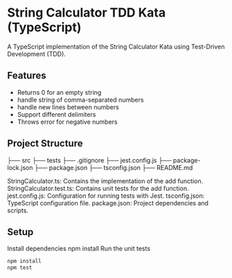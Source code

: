 # String Calculator TDD Kata (TypeScript)

A TypeScript implementation of the String Calculator Kata using Test-Driven Development (TDD).

## Features

- Returns 0 for an empty string
- handle string of comma-separated numbers
- handle new lines between numbers
- Support different delimiters
- Throws error for negative numbers

## Project Structure
├── src
├── tests
├── .gitignore
├── jest.config.js
├── package-lock.json
├── package.json
├── tsconfig.json
├── README.md

StringCalculator.ts: Contains the implementation of the add function.
StringCalculator.test.ts: Contains unit tests for the add function.
jest.config.js: Configuration for running tests with Jest.
tsconfig.json: TypeScript configuration file.
package.json: Project dependencies and scripts.

## Setup
Install dependencies npm install
Run the unit tests
```bash
npm install
npm test
```